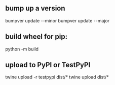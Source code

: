 ## bump up a version
bumpver update --minor
bumpver update --major

## build wheel for pip:
python -m build
 
## upload to PyPI or TestPyPI
twine upload -r testpypi dist/*
twine upload dist/*
